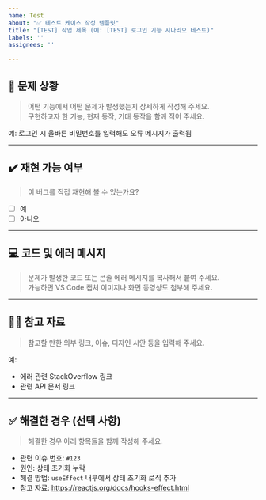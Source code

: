 ```yaml
---
name: Test
about: "✅ 테스트 케이스 작성 템플릿"
title: "[TEST] 작업 제목 (예: [TEST] 로그인 기능 시나리오 테스트)"
labels: ''
assignees: ''

---
```


## 📄 문제 상황  
> 어떤 기능에서 어떤 문제가 발생했는지 상세하게 작성해 주세요.  
> 구현하고자 한 기능, 현재 동작, 기대 동작을 함께 적어 주세요.  

<!-- 아래에 입력 -->
예: 로그인 시 올바른 비밀번호를 입력해도 오류 메시지가 출력됨

---

## ✔️ 재현 가능 여부  
> 이 버그를 직접 재현해 볼 수 있는가요?

- [ ] 예  
- [ ] 아니오  

---

## 💻 코드 및 에러 메시지  
> 문제가 발생한 코드 또는 콘솔 에러 메시지를 복사해서 붙여 주세요.  
> 가능하면 VS Code 캡처 이미지나 화면 동영상도 첨부해 주세요.

<!-- 코드 및 에러 메시지 입력 -->

---

## 🙋🏻 참고 자료  
> 참고할 만한 외부 링크, 이슈, 디자인 시안 등을 입력해 주세요.

예:
- 에러 관련 StackOverflow 링크
- 관련 API 문서 링크

---

## ✅ 해결한 경우 (선택 사항)
> 해결한 경우 아래 항목들을 함께 작성해 주세요.

- 관련 이슈 번호: `#123`
- 원인: 상태 초기화 누락
- 해결 방법: `useEffect` 내부에서 상태 초기화 로직 추가
- 참고 자료: https://reactjs.org/docs/hooks-effect.html